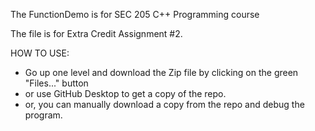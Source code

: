 The FunctionDemo is for SEC 205 C++ Programming course

The file is for Extra Credit Assignment #2.

HOW TO USE:

- Go up one level and download the Zip file by clicking on the green "Files..." button
- or use GitHub Desktop to get a copy of the repo.
- or, you can manually download a copy from the repo and debug the program.

